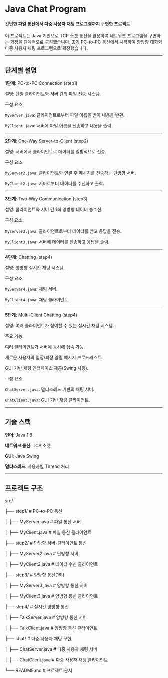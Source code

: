 # Java Chat Program
#### 간단한 파일 통신에서 다중 사용자 채팅 프로그램까지 구현한 프로젝트
이 프로젝트는 Java 기반으로 TCP 소켓 통신을 활용하여 네트워크 프로그램을 구현하는 과정을 단계적으로 구성했습니다. 초기 PC-to-PC 통신에서 시작하여 양방향 대화와 다중 사용자 채팅 프로그램으로 확장했습니다.

---

## 단계별 설명
**1단계**: PC-to-PC Connection (step1)

설명: 단일 클라이언트와 서버 간의 파일 전송 시스템.

구성 요소:

`MyServer.java`: 클라이언트로부터 파일 이름을 받아 내용을 반환.

`MyClient.java`: 서버에 파일 이름을 전송하고 내용을 출력.

---

**2단계**: One-Way Server-to-Client (step2)

설명: 서버에서 클라이언트로 데이터를 일방적으로 전송.

구성 요소:

`MyServer2.java`: 클라이언트와 연결 후 메시지를 전송하는 단방향 서버.

`MyClient2.java`: 서버로부터 데이터를 수신하고 출력.

---

**3단계**: Two-Way Communication (step3)

설명: 클라이언트와 서버 간 1회 양방향 데이터 송수신.

구성 요소:

`MyServer3.java`: 클라이언트로부터 데이터를 받고 응답을 전송.

`MyClient3.java`: 서버에 데이터를 전송하고 응답을 출력.

---

**4단계**: Chatting (step4)

설명: 양방향 실시간 채팅 시스템.

구성 요소:

`MyServer4.java`: 채팅 서버.

`MyClient4.java`: 채팅 클라이언트.

---

**5단계**: Multi-Client Chatting (step4)

설명: 여러 클라이언트가 참여할 수 있는 실시간 채팅 시스템.

주요 기능:

여러 클라이언트가 서버에 동시에 접속 가능.

새로운 사용자의 입장/퇴장 알림 메시지 브로드캐스트.

GUI 기반 채팅 인터페이스 제공(Swing 사용).

구성 요소:

`ChatServer.java`: 멀티스레드 기반의 채팅 서버.

`ChatClient.java`: GUI 기반 채팅 클라이언트.


---

## 기술 스택

**언어**: Java 1.8

**네트워크 통신**: TCP 소켓

**GUI**: Java Swing

**멀티스레드**: 사용자별 Thread 처리


---

## 프로젝트 구조

src/

├── step1/                 # PC-to-PC 통신

│   ├── MyServer.java      # 파일 통신 서버

│   ├── MyClient.java      # 파일 통신 클라이언트

├── step2/                 # 단방향 서버-클라이언트 통신

│   ├── MyServer2.java    # 단방향 서버

│   ├── MyClient2.java    # 데이터 수신 클라이언트

├── step3/                 # 양방향 통신(1회)

│   ├── MyServer3.java    # 양방향 통신 서버

│   ├── MyClient3.java    # 양방향 통신 클라이언트

├── step4/                 # 실시간 양방향 통신

│   ├── TalkServer.java    # 양방향 통신 서버

│   ├── TalkClient.java    # 양방향 통신 클라이언트

├── chat/                 # 다중 사용자 채팅 구현

│   ├── ChatServer.java    # 다중 사용자 채팅 서버

│   ├── ChatClient.java    # 다중 사용자 채팅 클라이언트

└── README.md              # 프로젝트 문서

